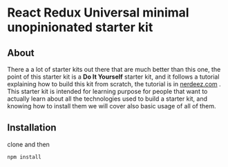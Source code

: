 # React Redux Universal minimal unopinionated starter kit

## About

There a a lot of starter kits out there that are much better than this one, the point of this starter kit is a **Do It Yourself** starter kit, and it follows a tutorial explaining
how to build this kit from scratch, the tutorial is in [nerdeez.com](https://www.nerdeez.com) . This starter kit is intended for learning purpose for people that want to actually learn about all the technologies used to build a starter kit, and knowing how to install 
them we will cover also basic usage of all of them. 

## Installation

clone and then
```
npm install
```

